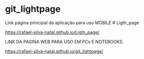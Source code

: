 # git_lightpage
Link página principal da aplicação para uso MOBILE
#   L i g t h _ p a g e 

https://rafael-silva-natal.github.io/Ligth_page/

LINK DA PAGINA WEB PARA USO EM PCs E NOTEBOOKS.

https://rafael-silva-natal.github.io/git_lightpage/
